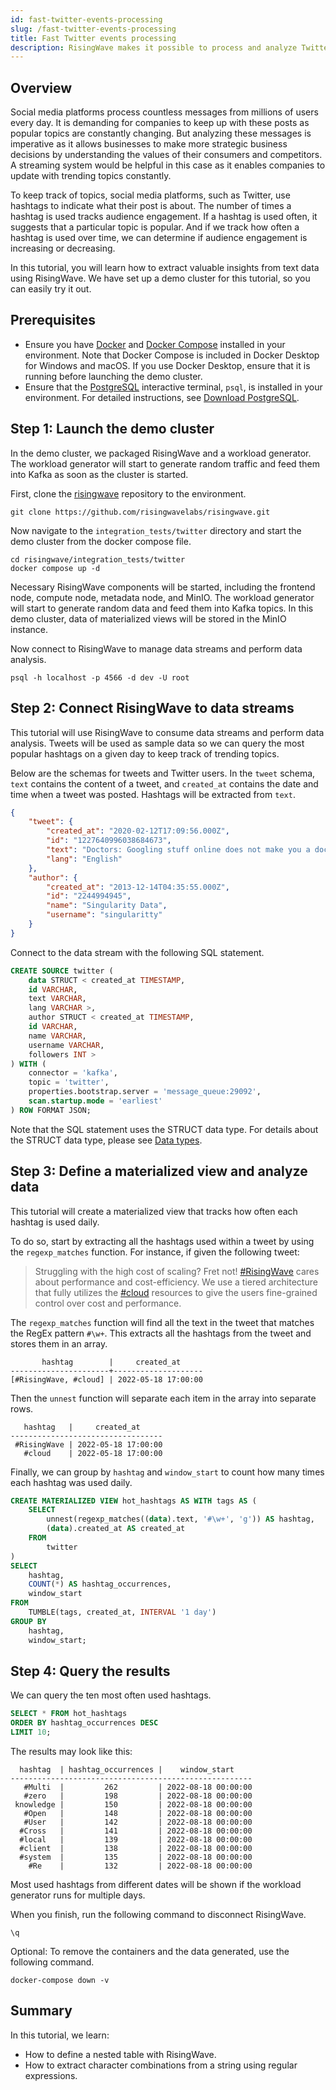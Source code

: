```yaml
---
id: fast-twitter-events-processing
slug: /fast-twitter-events-processing
title: Fast Twitter events processing
description: RisingWave makes it possible to process and analyze Twitter events in a low code manner.
---
```

<head>
  <link rel="canonical" href="https://docs.risingwave.com/docs/current/fast-twitter-events-processing/" />
</head>

## Overview
Social media platforms process countless messages from millions of users every day. It is demanding for companies to keep up with these posts as popular topics are constantly changing. But analyzing these messages is imperative as it allows businesses to make more strategic business decisions by understanding the values of their consumers and competitors. A streaming system would be helpful in this case as it enables companies to update with trending topics constantly.

To keep track of topics, social media platforms, such as Twitter, use hashtags to indicate what their post is about. The number of times a hashtag is used tracks audience engagement. If a hashtag is used often, it suggests that a particular topic is popular. And if we track how often a hashtag is used over time, we can determine if audience engagement is increasing or decreasing.

In this tutorial, you will learn how to extract valuable insights from text data using RisingWave. We have set up a demo cluster for this tutorial, so you can easily try it out.

## Prerequisites

* Ensure you have [Docker](https://docs.docker.com/get-docker/) and [Docker Compose](https://docs.docker.com/compose/install/) installed in your environment. Note that Docker Compose is included in Docker Desktop for Windows and macOS. If you use Docker Desktop, ensure that it is running before launching the demo cluster.
* Ensure that the [PostgreSQL](https://www.postgresql.org/docs/current/app-psql.html) interactive terminal, `psql`, is installed in your environment. For detailed instructions, see [Download PostgreSQL](https://www.postgresql.org/download/).

## Step 1: Launch the demo cluster

In the demo cluster, we packaged RisingWave and a workload generator. The workload generator will start to generate random traffic and feed them into Kafka as soon as the cluster is started.

First, clone the [risingwave](https://github.com/risingwavelabs/risingwave) repository to the environment.

```shell
git clone https://github.com/risingwavelabs/risingwave.git
```

Now navigate to the `integration_tests/twitter` directory and start the demo cluster from the docker compose file. 

```shell
cd risingwave/integration_tests/twitter
docker compose up -d
```

Necessary RisingWave components will be started, including the frontend node, compute node, metadata node, and MinIO. The workload generator will start to generate random data and feed them into Kafka topics. In this demo cluster, data of materialized views will be stored in the MinIO instance.

Now connect to RisingWave to manage data streams and perform data analysis.

```shell
psql -h localhost -p 4566 -d dev -U root
```

## Step 2: Connect RisingWave to data streams

This tutorial will use RisingWave to consume data streams and perform data analysis. Tweets will be used as sample data so we can query the most popular hashtags on a given day to keep track of trending topics.

Below are the schemas for tweets and Twitter users. In the `tweet` schema, `text` contains the content of a tweet, and `created_at` contains the date and time when a tweet was posted. Hashtags will be extracted from `text`. 

```json
{
    "tweet": {
        "created_at": "2020-02-12T17:09:56.000Z",
        "id": "1227640996038684673",
        "text": "Doctors: Googling stuff online does not make you a doctor\n\nDevelopers: https://t.co/mrju5ypPkb",
        "lang": "English"
    },
    "author": {
        "created_at": "2013-12-14T04:35:55.000Z",
        "id": "2244994945",
        "name": "Singularity Data",
        "username": "singularitty"
    }
}
```

Connect to the data stream with the following SQL statement. 

```sql
CREATE SOURCE twitter (
    data STRUCT < created_at TIMESTAMP,
    id VARCHAR,
    text VARCHAR,
    lang VARCHAR >,
    author STRUCT < created_at TIMESTAMP,
    id VARCHAR,
    name VARCHAR,
    username VARCHAR,
    followers INT >
) WITH (
    connector = 'kafka',
    topic = 'twitter',
    properties.bootstrap.server = 'message_queue:29092',
    scan.startup.mode = 'earliest'
) ROW FORMAT JSON;
```

Note that the SQL statement uses the STRUCT data type. For details about the STRUCT data type, please see [Data types](/docs/sql/sql-data-types.md).

## Step 3: Define a materialized view and analyze data
This tutorial will create a materialized view that tracks how often each hashtag is used daily. 

To do so, start by extracting all the hashtags used within a tweet by using the `regexp_matches` function. For instance, if given the following tweet:

>Struggling with the high cost of scaling? Fret not! [#RisingWave](https://twitter.com/hashtag/RisingWave?src=hashtag_click) cares about performance and cost-efficiency. We use a tiered architecture that fully utilizes the [#cloud](https://twitter.com/hashtag/cloud?src=hashtag_click) resources to give the users fine-grained control over cost and performance.

The `regexp_matches` function will find all the text in the tweet that matches the RegEx pattern `#\w+`. This extracts all the hashtags from the tweet and stores them in an array.

```
       hashtag	      |     created_at
----------------------+--------------------
[#RisingWave, #cloud] | 2022-05-18 17:00:00
```

Then the `unnest` function will separate each item in the array into separate rows.
```
   hashtag   |     created_at
----------------------------------
 #RisingWave | 2022-05-18 17:00:00
   #cloud    | 2022-05-18 17:00:00
```

Finally, we can group by `hashtag` and `window_start` to count how many times each hashtag was used daily.

```sql
CREATE MATERIALIZED VIEW hot_hashtags AS WITH tags AS (
    SELECT
        unnest(regexp_matches((data).text, '#\w+', 'g')) AS hashtag,
        (data).created_at AS created_at
    FROM
        twitter
)
SELECT
    hashtag,
    COUNT(*) AS hashtag_occurrences,
    window_start
FROM
    TUMBLE(tags, created_at, INTERVAL '1 day')
GROUP BY
    hashtag,
    window_start;
```

## Step 4: Query the results 

We can query the ten most often used hashtags.  

```sql
SELECT * FROM hot_hashtags
ORDER BY hashtag_occurrences DESC
LIMIT 10;
```

The results may look like this:

```
  hashtag  | hashtag_occurrences |    window_start
------------------------------------------------------
   #Multi  |         262         | 2022-08-18 00:00:00
   #zero   |         198         | 2022-08-18 00:00:00
 knowledge |         150         | 2022-08-18 00:00:00
   #Open   |         148         | 2022-08-18 00:00:00
   #User   |         142         | 2022-08-18 00:00:00
  #Cross   |         141         | 2022-08-18 00:00:00
  #local   |         139         | 2022-08-18 00:00:00
  #client  |         138         | 2022-08-18 00:00:00
  #system  |         135         | 2022-08-18 00:00:00
    #Re    |         132         | 2022-08-18 00:00:00
```

Most used hashtags from different dates will be shown if the workload generator runs for multiple days.

When you finish, run the following command to disconnect RisingWave.

```shell
\q
```

Optional: To remove the containers and the data generated, use the following command.

```shell
docker-compose down -v
```

## Summary

In this tutorial, we learn:

* How to define a nested table with RisingWave.
* How to extract character combinations from a string using regular expressions.


